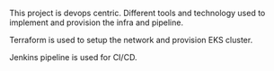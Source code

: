 This project is devops centric. 
Different tools and technology used to implement and provision the infra and pipeline.

Terraform is used to setup the network and provision EKS cluster.

Jenkins pipeline is used for CI/CD.
